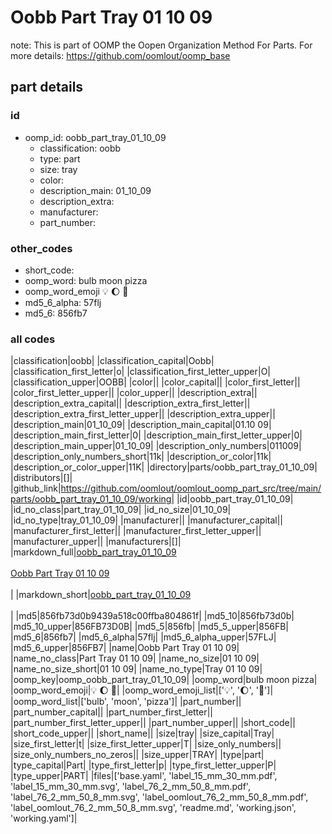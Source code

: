 # Oobb Part Tray 01 10 09  

note: This is part of OOMP the Oopen Organization Method For Parts. For more details: https://github.com/oomlout/oomp_base

##  part details





### id
* oomp_id: oobb_part_tray_01_10_09
  * classification: oobb
  * type: part
  * size: tray
  * color: 
  * description_main: 01_10_09
  * description_extra: 
  * manufacturer: 
  * part_number: 

### other_codes
* short_code: 
* oomp_word: bulb moon pizza
* oomp_word_emoji :bulb: :moon: :pizza:
* md5_6_alpha: 57flj
* md5_6: 856fb7

### all codes 
|classification|oobb|
|classification_capital|Oobb|
|classification_first_letter|o|
|classification_first_letter_upper|O|
|classification_upper|OOBB|
|color||
|color_capital||
|color_first_letter||
|color_first_letter_upper||
|color_upper||
|description_extra||
|description_extra_capital||
|description_extra_first_letter||
|description_extra_first_letter_upper||
|description_extra_upper||
|description_main|01_10_09|
|description_main_capital|01.10 09|
|description_main_first_letter|0|
|description_main_first_letter_upper|0|
|description_main_upper|01_10_09|
|description_only_numbers|011009|
|description_only_numbers_short|11k|
|description_or_color|11k|
|description_or_color_upper|11K|
|directory|parts/oobb_part_tray_01_10_09|
|distributors|[]|
|github_link|https://github.com/oomlout/oomlout_oomp_part_src/tree/main/parts/oobb_part_tray_01_10_09/working|
|id|oobb_part_tray_01_10_09|
|id_no_class|part_tray_01_10_09|
|id_no_size|01_10_09|
|id_no_type|tray_01_10_09|
|manufacturer||
|manufacturer_capital||
|manufacturer_first_letter||
|manufacturer_first_letter_upper||
|manufacturer_upper||
|manufacturers|[]|
|markdown_full|[oobb_part_tray_01_10_09](https://github.com/oomlout/oomlout_oomp_part_src/tree/main/parts/oobb_part_tray_01_10_09/working)<br>[](https://github.com/oomlout/oomlout_oomp_part_src/tree/main/parts/oobb_part_tray_01_10_09/working)<br>[Oobb Part Tray 01 10 09](https://github.com/oomlout/oomlout_oomp_part_src/tree/main/parts/oobb_part_tray_01_10_09/working)<br><br>|
|markdown_short|[oobb_part_tray_01_10_09](https://github.com/oomlout/oomlout_oomp_part_src/tree/main/parts/oobb_part_tray_01_10_09/working)<br><br>|
|md5|856fb73d0b9439a518c00ffba804861f|
|md5_10|856fb73d0b|
|md5_10_upper|856FB73D0B|
|md5_5|856fb|
|md5_5_upper|856FB|
|md5_6|856fb7|
|md5_6_alpha|57flj|
|md5_6_alpha_upper|57FLJ|
|md5_6_upper|856FB7|
|name|Oobb Part Tray 01 10 09|
|name_no_class|Part Tray 01 10 09|
|name_no_size|01 10 09|
|name_no_size_short|01 10 09|
|name_no_type|Tray 01 10 09|
|oomp_key|oomp_oobb_part_tray_01_10_09|
|oomp_word|bulb moon pizza|
|oomp_word_emoji|:bulb: :moon: :pizza:|
|oomp_word_emoji_list|[':bulb:', ':moon:', ':pizza:']|
|oomp_word_list|['bulb', 'moon', 'pizza']|
|part_number||
|part_number_capital||
|part_number_first_letter||
|part_number_first_letter_upper||
|part_number_upper||
|short_code||
|short_code_upper||
|short_name||
|size|tray|
|size_capital|Tray|
|size_first_letter|t|
|size_first_letter_upper|T|
|size_only_numbers||
|size_only_numbers_no_zeros||
|size_upper|TRAY|
|type|part|
|type_capital|Part|
|type_first_letter|p|
|type_first_letter_upper|P|
|type_upper|PART|
|files|['base.yaml', 'label_15_mm_30_mm.pdf', 'label_15_mm_30_mm.svg', 'label_76_2_mm_50_8_mm.pdf', 'label_76_2_mm_50_8_mm.svg', 'label_oomlout_76_2_mm_50_8_mm.pdf', 'label_oomlout_76_2_mm_50_8_mm.svg', 'readme.md', 'working.json', 'working.yaml']|
